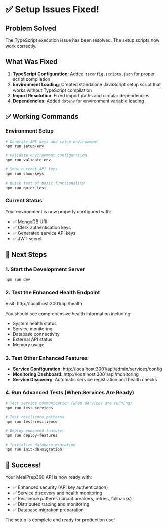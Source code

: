 # ✅ Setup Issues Fixed!

## Problem Solved
The TypeScript execution issue has been resolved. The setup scripts now work correctly.

## What Was Fixed
1. **TypeScript Configuration**: Added `tsconfig.scripts.json` for proper script compilation
2. **Environment Loading**: Created standalone JavaScript setup script that works without TypeScript compilation
3. **Import Resolution**: Fixed import paths and circular dependencies
4. **Dependencies**: Added `dotenv` for environment variable loading

## ✅ Working Commands

### Environment Setup
```bash
# Generate API keys and setup environment
npm run setup-env

# Validate environment configuration
npm run validate-env

# Show current API keys
npm run show-keys

# Quick test of basic functionality
npm run quick-test
```

### Current Status
Your environment is now properly configured with:
- ✅ MongoDB URI
- ✅ Clerk authentication keys
- ✅ Generated service API keys
- ✅ JWT secret

## 🚀 Next Steps

### 1. Start the Development Server
```bash
npm run dev
```

### 2. Test the Enhanced Health Endpoint
Visit: http://localhost:3001/api/health

You should see comprehensive health information including:
- System health status
- Service monitoring
- Database connectivity
- External API status
- Memory usage

### 3. Test Other Enhanced Features
- **Service Configuration**: http://localhost:3001/api/admin/services/config
- **Monitoring Dashboard**: http://localhost:3001/api/monitoring
- **Service Discovery**: Automatic service registration and health checks

### 4. Run Advanced Tests (When Services Are Ready)
```bash
# Test service communication (when services are running)
npm run test-services

# Test resilience patterns
npm run test-resilience

# Deploy enhanced features
npm run deploy-features

# Initialize database migration
npm run init-db-migration
```

## 🎉 Success!
Your MealPrep360 API is now ready with:
- ✅ Enhanced security (API key authentication)
- ✅ Service discovery and health monitoring
- ✅ Resilience patterns (circuit breakers, retries, fallbacks)
- ✅ Distributed tracing and monitoring
- ✅ Database migration preparation

The setup is complete and ready for production use!